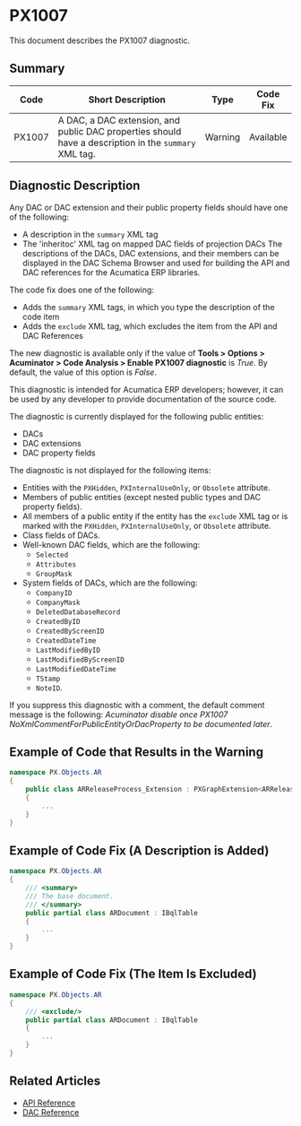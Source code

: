 # PX1007
This document describes the PX1007 diagnostic.

## Summary

| Code   | Short Description                                   | Type                             | Code Fix  | 
| ------ | ----------------------------------------------------| -------------------------------- | --------- | 
| PX1007 | A DAC, a DAC extension, and public DAC properties should have a description in the `summary` XML tag. | Warning | Available | 

## Diagnostic Description
Any DAC or DAC extension and their public property fields should have one of the following:
* A description in the `summary` XML tag
* The 'inheritoc' XML tag on mapped DAC fields of projection DACs
The descriptions of the DACs, DAC extensions, and their members can be displayed in the DAC Schema Browser and used for building the API and DAC references for the Acumatica ERP libraries.

The code fix does one of the following:

 - Adds the `summary` XML tags, in which you type the description of the code item
 - Adds the `exclude` XML tag, which excludes the item from the API and DAC References

The new diagnostic is available only if the value of **Tools > Options > Acuminator > Code Analysis > Enable PX1007 diagnostic** is _True_. By default, the value of this option is _False_. 

This diagnostic is intended for Acumatica ERP developers; however, it can be used by any developer to provide documentation of the source code.

The diagnostic is currently displayed for the following public entities:
 - DACs
 - DAC extensions
 - DAC property fields

The diagnostic is not displayed for the following items: 
 - Entities with the `PXHidden`, `PXInternalUseOnly`, or `Obsolete` attribute.
 - Members of public entities (except nested public types and DAC property fields).
 - All members of a public entity if the entity has the `exclude` XML tag or is marked with the `PXHidden`, `PXInternalUseOnly`, or `Obsolete` attribute.
 - Class fields of DACs. 
 - Well-known DAC fields, which are the following:
   - `Selected`
   - `Attributes`
   - `GroupMask`
 - System fields of DACs, which are the following: 
   - `CompanyID`
   - `CompanyMask`
   - `DeletedDatabaseRecord`
   - `CreatedByID`
   - `CreatedByScreenID`
   - `CreatedDateTime`
   - `LastModifiedByID`
   - `LastModifiedByScreenID`
   - `LastModifiedDateTime`
   - `TStamp`
   - `NoteID`.

If you suppress this diagnostic with a comment, the default comment message is the following: _Acuminator disable once PX1007 NoXmlCommentForPublicEntityOrDacProperty to be documented later_.

## Example of Code that Results in the Warning

```C#
namespace PX.Objects.AR
{
    public class ARReleaseProcess_Extension : PXGraphExtension<ARReleaseProcess> // The PX1007 warning is displayed for this line.
    {
        ...
    }
}
```

## Example of Code Fix (A Description is Added)

```C#
namespace PX.Objects.AR
{
    /// <summary>
    /// The base document.
    /// </summary>
    public partial class ARDocument : IBqlTable
    {
        ...
    }
}
```

## Example of Code Fix (The Item Is Excluded)

```C#
namespace PX.Objects.AR
{
    /// <exclude/>
    public partial class ARDocument : IBqlTable
    {
        ...
    }
}
```

## Related Articles

 - [API Reference](https://help.acumatica.com/Help?ScreenId=ShowWiki&pageid=41f852ad-6736-e6fa-d080-006a9776ed78)
 - [DAC Reference](https://help.acumatica.com/Help?ScreenId=ShowWiki&pageid=177d968e-53c0-3d58-e93c-b8a55936635a)
